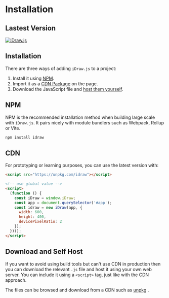 # Installation

## Lastest Version

[![iDraw.js](https://img.shields.io/npm/v/idraw.svg?sanitize=idraw)](https://www.npmjs.com/package/idraw)

## Installation

There are three ways of adding `iDraw.js` to a project:

1. Install it using [NPM](#npm).
2. Import it as a [CDN Package](#cdn) on the page.
3. Download the JavaScript file and [host them yourself](#download-and-self-host).

## NPM

NPM is the recommended installation method when building large scale with `iDraw.js`. It pairs nicely with module bundlers such as Webpack, Rollup or Vite.

```sh
npm install idraw
```

## CDN

For prototyping or learning purposes, you can use the latest version with:

```html
<script src="https://unpkg.com/idraw"></script>
```

```html
<!-- use global value -->
<script>
  (function () {
    const iDraw = window.iDraw;
    const app = document.querySelector('#app');
    const idraw = new iDraw(app, {
      width: 600,
      height: 400,
      devicePixelRatio: 2
    });
  })();
</script>
```

## Download and Self Host

If you want to avoid using build tools but can't use CDN in production then you can download the relevant `.js` file and host it using your own web server. You can include it using a `<script>` tag, just like with the CDN approach.

The files can be browsed and download from a CDN such as [unpkg](https://unpkg.com/idraw) .
